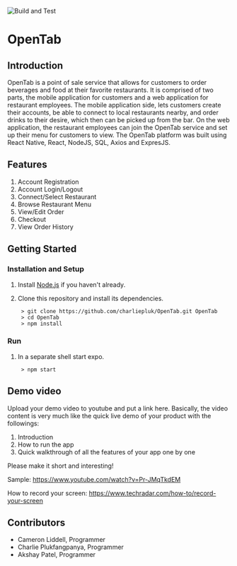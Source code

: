 ![Build and Test](https://github.com/drphamwit/SE-SampleGithubRepo/workflows/Build%20and%20Test/badge.svg)

# OpenTab

## Introduction

OpenTab is a point of sale service that allows for customers to order beverages and food at their favorite restaurants. It is comprised of two parts, the mobile application for customers and a web application for restaurant employees. The mobile application side, lets customers create their accounts, be able to connect to local restaurants nearby, and order drinks to their desire, which then can be picked up from the bar. On the web application, the restaurant employees can join the OpenTab service and set up their menu for customers to view. The OpenTab platform was built using React Native, React, NodeJS, SQL, Axios and ExpresJS. 

## Features
1. Account Registration
2. Account Login/Logout
3. Connect/Select Restaurant
4. Browse Restaurant Menu
5. View/Edit Order
6. Checkout
7. View Order History

## Getting Started
### Installation and Setup
1. Install [Node.js](https://nodejs.org/) if you haven't already.
2. Clone this repository and install its dependencies.
		
		> git clone https://github.com/charliepluk/OpenTab.git OpenTab
		> cd OpenTab
		> npm install
    
### Run
1. In a separate shell start expo.

		> npm start

## Demo video

Upload your demo video to youtube and put a link here. Basically, the video content is very much like the quick live demo of your product with the followings:
1. Introduction
2. How to run the app
3. Quick walkthrough of all the features of your app one by one

Please make it short and interesting!

Sample: https://www.youtube.com/watch?v=Pr-JMqTkdEM

How to record your screen: https://www.techradar.com/how-to/record-your-screen

## Contributors

* Cameron Liddell, Programmer
* Charlie Plukfangpanya, Programmer
* Akshay Patel, Programmer

